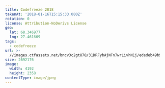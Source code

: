 ```yaml
---
title: Codefreeze 2018
takenAt: '2018-01-16T15:15:33.000Z'
rotation: 0
license: Attribution-NoDerivs License
geo:
  lat: 68.346977
  lng: 27.461669
tags:
  - codefreeze
url: >-
  //images.ctfassets.net/bncv3c2gt878/31DRFybAjNFn7wrLivhN1j/edadeb49b9e8453e373c7fac5b95b460/codefreeze-2018_39091663474_o
size: 2692176
image:
  width: 4192
  height: 2358
contentType: image/jpeg
---
```


